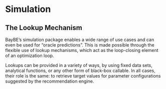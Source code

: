 # Simulation
## The Lookup Mechanism

BayBE’s simulation package enables a wide range of use cases and can even be used for “oracle predictions”.
This is made possible through the flexible use of lookup mechanisms, which act as the loop-closing element of an optimization loop.

Lookups can be provided in a variety of ways, by using fixed data sets, analytical functions, or any other form of black-box callable.
In all cases, their role is the same: to retrieve target values for parameter configurations suggested by the recommendation engine.